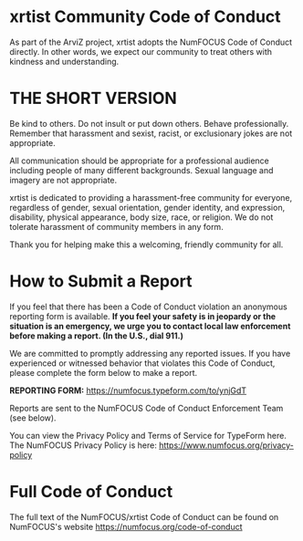 # xrtist Community Code of Conduct

As part of the ArviZ project, xrtist adopts the NumFOCUS Code of Conduct directly. In other words, we
expect our community to treat others with kindness and understanding.


# THE SHORT VERSION
Be kind to others. Do not insult or put down others.
Behave professionally. Remember that harassment and sexist, racist,
or exclusionary jokes are not appropriate.

All communication should be appropriate for a professional audience
including people of many different backgrounds. Sexual language and
imagery are not appropriate.

xrtist is dedicated to providing a harassment-free community for everyone,
regardless of gender, sexual orientation, gender identity, and
expression, disability, physical appearance, body size, race,
or religion. We do not tolerate harassment of community members
in any form.

Thank you for helping make this a welcoming, friendly community for all.


# How to Submit a Report
If you feel that there has been a Code of Conduct violation an anonymous
reporting form is available.
**If you feel your safety is in jeopardy or the situation is an
emergency, we urge you to contact local law enforcement before making
a report. (In the U.S., dial 911.)**

We are committed to promptly addressing any reported issues.
If you have experienced or witnessed behavior that violates this
Code of Conduct, please complete the form below to
make a report.

**REPORTING FORM:** https://numfocus.typeform.com/to/ynjGdT

Reports are sent to the NumFOCUS Code of Conduct Enforcement Team
(see below).

You can view the Privacy Policy and Terms of Service for TypeForm here.
The NumFOCUS Privacy Policy is here:
https://www.numfocus.org/privacy-policy


# Full Code of Conduct
The full text of the NumFOCUS/xrtist Code of Conduct can be found on
NumFOCUS's website
https://numfocus.org/code-of-conduct
